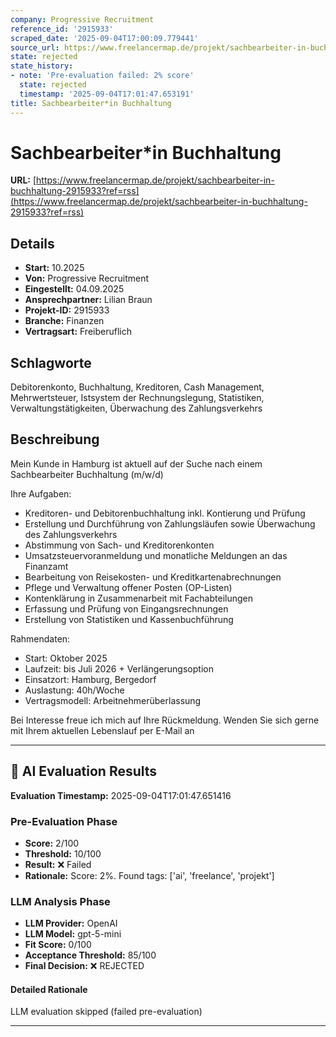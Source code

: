 ```yaml
---
company: Progressive Recruitment
reference_id: '2915933'
scraped_date: '2025-09-04T17:00:09.779441'
source_url: https://www.freelancermap.de/projekt/sachbearbeiter-in-buchhaltung-2915933?ref=rss
state: rejected
state_history:
- note: 'Pre-evaluation failed: 2% score'
  state: rejected
  timestamp: '2025-09-04T17:01:47.653191'
title: Sachbearbeiter*in Buchhaltung
---
```



# Sachbearbeiter*in Buchhaltung
**URL:** [https://www.freelancermap.de/projekt/sachbearbeiter-in-buchhaltung-2915933?ref=rss](https://www.freelancermap.de/projekt/sachbearbeiter-in-buchhaltung-2915933?ref=rss)
## Details
- **Start:** 10.2025
- **Von:** Progressive Recruitment
- **Eingestellt:** 04.09.2025
- **Ansprechpartner:** Lilian Braun
- **Projekt-ID:** 2915933
- **Branche:** Finanzen
- **Vertragsart:** Freiberuflich

## Schlagworte
Debitorenkonto, Buchhaltung, Kreditoren, Cash Management, Mehrwertsteuer, Istsystem der Rechnungslegung, Statistiken, Verwaltungstätigkeiten, Überwachung des Zahlungsverkehrs

## Beschreibung
Mein Kunde in Hamburg ist aktuell auf der Suche nach einem Sachbearbeiter Buchhaltung (m/w/d)

Ihre Aufgaben:
- Kreditoren- und Debitorenbuchhaltung inkl. Kontierung und Prüfung
- Erstellung und Durchführung von Zahlungsläufen sowie Überwachung des Zahlungsverkehrs
- Abstimmung von Sach- und Kreditorenkonten
- Umsatzsteuervoranmeldung und monatliche Meldungen an das Finanzamt
- Bearbeitung von Reisekosten- und Kreditkartenabrechnungen
- Pflege und Verwaltung offener Posten (OP-Listen)
- Kontenklärung in Zusammenarbeit mit Fachabteilungen
- Erfassung und Prüfung von Eingangsrechnungen
- Erstellung von Statistiken und Kassenbuchführung

Rahmendaten:
- Start: Oktober 2025
- Laufzeit: bis Juli 2026 + Verlängerungsoption
- Einsatzort: Hamburg, Bergedorf
- Auslastung: 40h/Woche
- Vertragsmodell: Arbeitnehmerüberlassung

Bei Interesse freue ich mich auf Ihre Rückmeldung. Wenden Sie sich gerne mit Ihrem aktuellen Lebenslauf per E-Mail an

---

## 🤖 AI Evaluation Results

**Evaluation Timestamp:** 2025-09-04T17:01:47.651416

### Pre-Evaluation Phase
- **Score:** 2/100
- **Threshold:** 10/100
- **Result:** ❌ Failed
- **Rationale:** Score: 2%. Found tags: ['ai', 'freelance', 'projekt']

### LLM Analysis Phase
- **LLM Provider:** OpenAI
- **LLM Model:** gpt-5-mini
- **Fit Score:** 0/100
- **Acceptance Threshold:** 85/100
- **Final Decision:** ❌ REJECTED

#### Detailed Rationale
LLM evaluation skipped (failed pre-evaluation)

---
